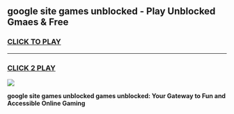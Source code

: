 
## google site games unblocked - Play Unblocked Gmaes & Free
<h3>
<a href="https://premium.freeplayer.one?title=google_site_games_unblocked&ref=19F">CLICK TO PLAY</a></h3>
<hr>

<h3>
<a href="https://premium.freeplayer.one?title=google_site_games_unblocked&ref=19F">CLICK 2 PLAY</a>
  
</h3>

<a href="https://premium.freeplayer.one?title=google_site_games_unblocked&ref=19F/"><img src="https://clearcache.store/games.png"></a>


**google site games unblocked games unblocked: Your Gateway to Fun and Accessible Online Gaming**
